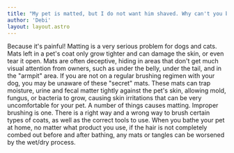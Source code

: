 ```yaml
---
title: "My pet is matted, but I do not want him shaved. Why can't you brush him out?"
author: 'Debi'
layout: layout.astro
---
```


Because it's painful! Matting is a very serious problem for dogs and cats. Mats left in a pet's coat only grow tighter and can damage the skin, or even tear it open. Mats are often deceptive, hiding in areas that don't get much visual attention from owners, such as under the belly, under the tail, and in the "armpit" area. If you are not on a regular brushing regimen with your dog, you may be unaware of these "secret" mats. These mats can trap moisture, urine and fecal matter tightly against the pet's skin, allowing mold, fungus, or bacteria to grow, causing skin irritations that can be very uncomfortable for your pet. A number of things causes matting. Improper brushing is one. There is a right way and a wrong way to brush certain types of coats, as well as the correct tools to use. When you bathe your pet at home, no matter what product you use, if the hair is not completely combed out before and after bathing, any mats or tangles can be worsened by the wet/dry process.      
